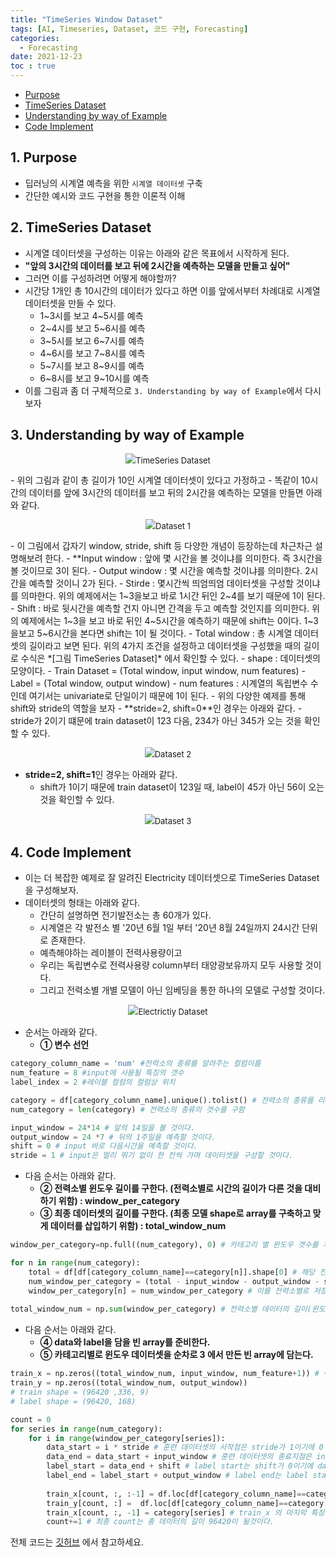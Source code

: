 ```yaml
---
title: "TimeSeries Window Dataset"
tags: [AI, Timeseries, Dataset, 코드 구현, Forecasting]
categories:
  - Forecasting
date: 2021-12-23
toc : true
---
```


- [Purpose](#1-purpose)
- [TimeSeries Dataset](#2-timeseries-dataset)
- [Understanding by way of Example](#3-understanding-by-way-of-example)
- [Code Implement](#4-code-implement)

## 1. Purpose
- 딥러닝의 시계열 예측을 위한 `시계열 데이터셋` 구축
- 간단한 예시와 코드 구현을 통한 이론적 이해

## 2. TimeSeries Dataset
- 시계열 데이터셋을 구성하는 이유는 아래와 같은 목표에서 시작하게 된다.
- **"앞의 3시간의 데이터를 보고 뒤에 2시간을 예측하는 모델을 만들고 싶어"**
- 그러면 이를 구성하려면 어떻게 해야할까?
- 시간당 1개인 총 10시간의 데이터가 있다고 하면 이를 앞에서부터 차례대로 시계열 데이터셋을 만들 수 있다.
    - 1~3시를 보고 4~5시를 예측
    - 2~4시를 보고 5~6시를 예측 
    - 3~5시를 보고 6~7시를 예측
    - 4~6시를 보고 7~8시를 예측
    - 5~7시를 보고 8~9시를 예측
    - 6~8시를 보고 9~10시를 예측
- 이를 그림과 좀 더 구체적으로 `3. Understanding by way of Example`에서 다시 보자 

## 3. Understanding by way of Example
<p align="center" style="font-size:small"><img src="/img/fc8-0.png">TimeSeries Dataset</p>
- 위의 그림과 같이 총 길이가 10인 시계열 데이터셋이 있다고 가정하고
- 똑같이 10시간의 데이터를 앞에 3시간의 데이터를 보고 뒤의 2시간을 예측하는 모델을 만들면 아래와 같다.
<p align="center" style="font-size:small"><img src="/img/fc8-1.png">Dataset 1</p>
- 이 그림에서 갑자기 window, stride, shift 등 다양한 개념이 등장하는데 차근차근 설명해보려 한다.
    - **Input window : 앞에 몇 시간을 볼 것이냐를 의미한다. 즉 3시간을 볼 것이므로 3이 된다.
    - Output window : 몇 시간을 예측할 것이냐를 의미한다. 2시간을 예측할 것이니 2가 된다.
    - Stirde : 몇시간씩 띄엄띄엄 데이터셋을 구성할 것이냐를 의마한다. 위의 예제에서는 1~3을보고 바로 1시간 뒤인 2~4를 보기 때문에 1이 된다.
    - Shift : 바로 뒷시간을 예측할 건지 아니면 간격을 두고 예측할 것인지를 의미한다. 위의 예제에서는 1~3을 보고 바로 뒤인 4~5시간을 예측하기 때문에 shift는 0이다. 1~3을보고 5~6시간을 본다면 shift는 1이 될 것이다.
    - Total window : 총 시계열 데이터셋의 길이라고 보면 된다. 위의 4가지 조건을 설정하고 데이터셋을 구성했을 때의 길이로 수식은 *[그림 TimeSeries Dataset]* 에서 확인할 수 있다.
    - shape : 데이터셋의 모양이다. 
        - Train Dataset = (Total window, input window, num features)
        - Label = (Total window, output window)
    - num features : 시계열의 독립변수 수인데 여기서는 univariate로 단일이기 때문에 1이 된다.
- 위의 다양한 예제를 통해 shift와 stride의 역할을 보자
- **stride=2, shift=0**인 경우는 아래와 같다.
    - stride가 2이기 떄문에 train dataset이 123 다음, 234가 아닌 345가 오는 것을 확인할 수 있다.
<p align="center" style="font-size:small"><img src="/img/fc8-2.png">Dataset 2</p>

- **stride=2, shift=1**인 경우는 아래와 같다.
    - shift가 1이기 때문에 train dataset이 123일 때, label이 45가 아닌 56이 오는 것을 확인할 수 있다. 
<p align="center" style="font-size:small"><img src="/img/fc8-3.png">Dataset 3</p>

## 4. Code Implement
- 이는 더 복잡한 예제로 잘 알려진 Electricity 데이터셋으로 TimeSeries Dataset을 구성해보자.
- 데이터셋의 형태는 아래와 같다.
     - 간단히 설명하면 전기발전소는 총 60개가 있다.
     - 시계열은 각 발전소 별 '20년 6월 1일 부터 '20년 8월 24일까지 24시간 단위로 존재한다.
     - 예측해야하는 레이블이 전력사용량이고 
     - 우리는 독립변수로 전력사용량 column부터 태양광보유까지 모두 사용할 것이다.
     - 그리고 전력소별 개별 모델이 아닌 임베딩을 통한 하나의 모델로 구성할 것이다.
<p align="center" style="font-size:small"><img src="/img/fc8-4.jpg">Electrictiy Dataset</p>

- 순서는 아래와 같다.
    - **① 변수 선언**

```python
category_column_name = 'num' #전력소의 종류를 알려주는 컬럼이름
num_feature = 8 #input에 사용될 특징의 갯수
label_index = 2 #레이블 컬럼의 컬럼상 위치 

category = df[category_column_name].unique().tolist() # 전력소의 종류를 리스트로 반환
num_category = len(category) # 전력소의 종류의 갯수를 구함

input_window = 24*14 # 앞의 14일을 볼 것이다.
output_window = 24 *7 # 뒤의 1주일을 예측할 것이다.
shift = 0 # input 바로 다음시간을 예측할 것이다.
stride = 1 # input은 멀리 뛰기 없이 한 칸씩 가며 데이터셋을 구성할 것이다.
```

- 다음 순서는 아래와 같다.
    - **② 전력소별 윈도우 길이를 구한다. (전력소별로 시간의 길이가 다른 것을 대비하기 위함) : window_per_category**
    - **③ 최종 데이터셋의 길이를 구한다. (최종 모델 shape로 array를 구축하고 맞게 데이터를 삽입하기 위함) : total_window_num**

```python
window_per_category=np.full((num_category), 0) # 카테고리 별 윈도우 갯수를 저장할 array 생성

for n in range(num_category):
    total = df[df[category_column_name]==category[n]].shape[0] # 해당 전력소의 전체 길이를 구하고
    num_window_per_category = (total - input_window - output_window - shift)// stride + 1 # 공식에 따라 윈도우 갯수를 구하고
    window_per_category[n] = num_window_per_category # 이를 전력소별로 저장한다.
    
total_window_num = np.sum(window_per_category) # 전력소별 데이터의 길이(윈도우의 숫자)는 총 합은 최종 데이터셋의 길이가 된다. 
```

- 다음 순서는 아래와 같다.
    -  **④ data와 label을 담을 빈 array를 준비한다.**
    -  **⑤ 카테고리별로 윈도우 데이터셋을 순차로 3 에서 만든 빈 array에 담는다.**

```python
train_x = np.zeros((total_window_num, input_window, num_feature+1)) # +1을 해주는 이유는 임베딩에 따라 전력소의 종류를 넣어주기 위함
train_y = np.zeros((total_window_num, output_window))
# train shape = (96420 ,336, 9)
# label shape = (96420, 168)

count = 0
for series in range(num_category):
    for i in range(window_per_category[series]):
        data_start = i * stride # 훈련 데이터셋의 시작점은 stride가 1이기에 0 ,1, 2, 3 이렇게 됨
        data_end = data_start + input_window # 훈련 데이터셋의 종료지점은 input 윈도우의 길이만큼임
        label_start = data_end + shift # label start는 shift가 0이기에 data가 끝나는 시점임
        label_end = label_start + output_window # label end는 label start에 output window 를 더한 시점임
        
        train_x[count, :, :-1] = df.loc[df[category_column_name]==category[series]].iloc[data_start:data_end, label_index+1:] # 순차적으로 담을 건데 전력소순서에 따라 담게 된다. 
        train_y[count, :] =  df.loc[df[category_column_name]==category[series]].iloc[label_start:label_end, label_index] 
        train_x[count, :, -1] = category[series] # train_x 의 마지막 특징은 카테고리 임베딩을 위해 어떤 전력소였음을 명시해 준다.
        count+=1 # 최종 count는 총 데이터의 길이 96420이 될것이다.
```

전체 코드는 [깃허브](https://github.com/taemchoi/AI_Implement.git) 에서 참고하세요.

